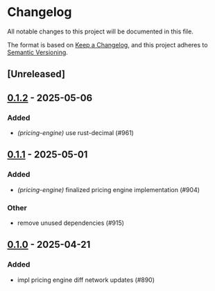 # Changelog

All notable changes to this project will be documented in this file.

The format is based on [Keep a Changelog](https://keepachangelog.com/en/1.0.0/),
and this project adheres to [Semantic Versioning](https://semver.org/spec/v2.0.0.html).

## [Unreleased]

## [0.1.2](https://github.com/tangle-network/blueprint/compare/blueprint-pricing-engine-v0.1.1...blueprint-pricing-engine-v0.1.2) - 2025-05-06

### Added

- *(pricing-engine)* use rust-decimal (#961)

## [0.1.1](https://github.com/tangle-network/blueprint/compare/blueprint-pricing-engine-v0.1.0...blueprint-pricing-engine-v0.1.1) - 2025-05-01

### Added

- *(pricing-engine)* finalized pricing engine implementation (#904)

### Other

- remove unused dependencies (#915)

## [0.1.0](https://github.com/tangle-network/blueprint/releases/tag/blueprint-pricing-engine-v0.1.0) - 2025-04-21

### Added

- impl pricing engine diff network updates (#890)
